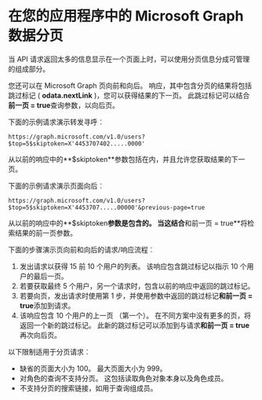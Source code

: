 
# <a name="paging-microsoft-graph-data-in-your-app"></a>在您的应用程序中的 Microsoft Graph 数据分页 
 
当 API 请求返回太多的信息显示在一个页面上时，可以使用分页信息分成可管理的组成部分。 

您还可以在 Microsoft Graph 页向前和向后。 响应，其中包含分页的结果将包括跳过标记 ( **odata.nextLink** )，您可以获得结果的下一页。 此跳过标记可以结合**前一页 = true**查询参数，以向后页。

下面的示例请求演示转发寻呼︰

```
https://graph.microsoft.com/v1.0/users?$top=5$skiptoken=X'4453707402.....0000'
```
从以前的响应中的**$skiptoken**参数包括在内，并且允许您获取结果的下一页。

下面的示例请求演示页面向后︰

```
https://graph.microsoft.com/v1.0/users?$top=5$skiptoken=X'4453707.....00000'&previous-page=true
```
从以前的响应中的**$skiptoken**参数是包含的。 当这结合**和前一页 = true**将检索结果的前一页参数。

下面的步骤演示页向前和向后的请求/响应流程︰

1. 发出请求以获得 15 前 10 个用户的列表。 该响应包含跳过标记以指示 10 个用户的最后一页。
2. 若要获取最终 5 个用户，另一个请求时，包含以前的响应中返回的跳过标记。
3. 若要向页，发出请求时使用第 1 步，并使用参数中返回的跳过标记**和前一页 = true**添加到请求。
4. 该响应包含 10 个用户的上一页 （第一个）。 在不同方案中没有更多的页，将返回一个新的跳过标记。 此新的跳过标记可以添加到与请求**和前一页 = true**再次向后页。

以下限制适用于分页请求︰

- 缺省的页面大小为 100。 最大页面大小为 999。
- 对角色的查询不支持分页。 这包括读取角色对象本身以及角色成员。
- 不支持分页的搜索链接，如用于查询组成员。
